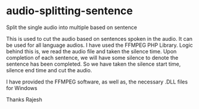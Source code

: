 # audio-splitting-sentence
Split the single audio into multiple based on sentence

This is used to cut the audio based on sentences spoken in the audio.
It can be used for all language audios.
I have used the FFMPEG PHP Library.
Logic behind this is, we read the audio file and taken the silence time. 
Upon completion of each sentence, we will have some silence to denote the sentence has been completed.
So we have taken the silence start time, silence end time and cut the audio.

I have provided the FFMPEG software, as well as, the necessary .DLL files for Windows

Thanks
Rajesh
